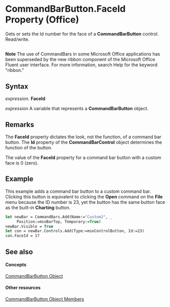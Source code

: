 
# CommandBarButton.FaceId Property (Office)

Gets or sets the Id number for the face of a  **CommandBarButton** control. Read/write.


## 


 **Note**  The use of CommandBars in some Microsoft Office applications has been superseded by the new ribbon component of the Microsoft Office Fluent user interface. For more information, search Help for the keyword "ribbon."


## Syntax

 _expression_. **FaceId**

 _expression_ A variable that represents a **CommandBarButton** object.


## Remarks

The  **FaceId** property dictates the look, not the function, of a command bar button. The **Id** property of the **CommandBarControl** object determines the function of the button.

The value of the  **FaceId** property for a command bar button with a custom face is 0 (zero).


## Example

This example adds a command bar button to a custom command bar. Clicking this button is equivalent to clicking the  **Open** command on the **File** menu because the ID number is 23, yet the button has the same button face as the built-in **Charting** button.


```vb
Set newBar = CommandBars.Add(Name:="Custom2", _ 
     Position:=msoBarTop, Temporary:=True) 
newBar.Visible = True  
Set con = newBar.Controls.Add(Type:=msoControlButton, Id:=23) 
con.FaceId = 17
```


## See also


#### Concepts


[CommandBarButton Object](e6d8209d-2c87-f1b5-bc3f-d4e5e5d3ab73.md)
#### Other resources


[CommandBarButton Object Members](69fe57fe-dabc-9379-283c-d0a51a775592.md)